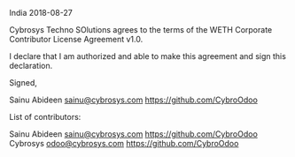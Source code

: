 India 2018-08-27

Cybrosys Techno SOlutions agrees to the terms of the WETH Corporate
Contributor License Agreement v1.0.

I declare that I am authorized and able to make this agreement and sign this
declaration.

Signed,

Sainu Abideen sainu@cybrosys.com https://github.com/CybroOdoo

List of contributors:

Sainu Abideen sainu@cybrosys.com https://github.com/CybroOdoo
Cybrosys odoo@cybrosys.com https://github.com/CybroOdoo
